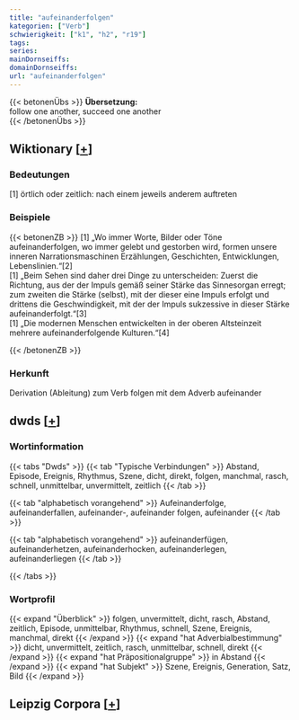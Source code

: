 ```yaml
---
title: "aufeinanderfolgen"
kategorien: ["Verb"]
schwierigkeit: ["k1", "h2", "r19"]
tags:
series:
mainDornseiffs:
domainDornseiffs:
url: "aufeinanderfolgen"
---
```


{{< betonenÜbs >}}
**Übersetzung:**  
follow one another, succeed one another  
{{< /betonenÜbs >}}

## Wiktionary [[+](https://de.wiktionary.org/wiki/aufeinanderfolgen)]

### Bedeutungen
[1] örtlich oder zeitlich: nach einem jeweils anderem auftreten  

### Beispiele
{{< betonenZB >}}
[1] „Wo immer Worte, Bilder oder Töne aufeinanderfolgen, wo immer gelebt und gestorben wird, formen unsere inneren Narrationsmaschinen Erzählungen, Geschichten, Entwicklungen, Lebenslinien.“[2]  
[1] „Beim Sehen sind daher drei Dinge zu unterscheiden: Zuerst die Richtung, aus der der Impuls gemäß seiner Stärke das Sinnesorgan erregt; zum zweiten die Stärke (selbst), mit der dieser eine Impuls erfolgt und drittens die Geschwindigkeit, mit der der Impuls sukzessive in dieser Stärke aufeinanderfolgt.“[3]  
[1] „Die modernen Menschen entwickelten in der oberen Altsteinzeit mehrere aufeinanderfolgende Kulturen.“[4]  

{{< /betonenZB >}}
### Herkunft
Derivation (Ableitung) zum Verb folgen mit dem Adverb aufeinander  



## dwds [[+](https://www.dwds.de/wb/aufeinanderfolgen)]

### Wortinformation
{{< tabs "Dwds" >}}
{{< tab "Typische Verbindungen" >}}
Abstand, Episode, Ereignis, Rhythmus, Szene, dicht, direkt, folgen, manchmal, rasch, schnell, unmittelbar, unvermittelt, zeitlich
{{< /tab >}}

{{< tab "alphabetisch vorangehend" >}}
Aufeinanderfolge, aufeinanderfallen, aufeinander-, aufeinander folgen, aufeinander
{{< /tab >}}

{{< tab "alphabetisch vorangehend" >}}
aufeinanderfügen, aufeinanderhetzen, aufeinanderhocken, aufeinanderlegen, aufeinanderliegen
{{< /tab >}}

{{< /tabs >}}

### Wortprofil
{{< expand "Überblick" >}} folgen, unvermittelt, dicht, rasch, Abstand, zeitlich, Episode, unmittelbar, Rhythmus, schnell, Szene, Ereignis, manchmal, direkt {{< /expand >}}
{{< expand "hat Adverbialbestimmung" >}} dicht, unvermittelt, zeitlich, rasch, unmittelbar, schnell, direkt {{< /expand >}}
{{< expand "hat Präpositionalgruppe" >}} in Abstand {{< /expand >}}
{{< expand "hat Subjekt" >}} Szene, Ereignis, Generation, Satz, Bild {{< /expand >}}

## Leipzig Corpora [[+](https://corpora.uni-leipzig.de/en/res?word=aufeinanderfolgen&corpusId=deu_newscrawl-public_2018)]


